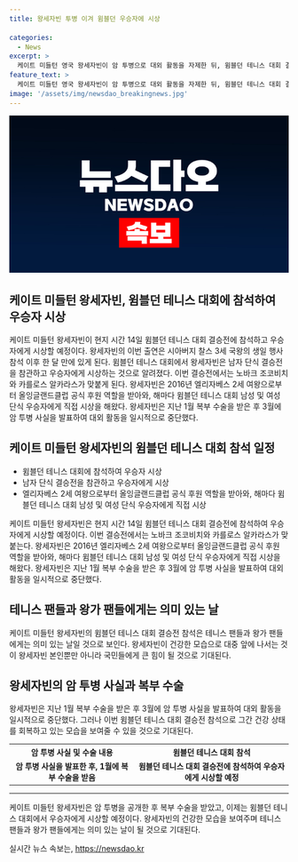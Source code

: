 ```yaml
---
title: 왕세자빈 투병 이겨 윔블던 우승자에 시상

categories:
  - News
excerpt: >
  케이트 미들턴 영국 왕세자빈이 암 투병으로 대외 활동을 자제한 뒤, 윔블던 테니스 대회 결승전에 참석해 우승자를 시상할 예정입니다. 오랜만에 공개된 이번 행사는 왕세자빈의 찰스 3세 국왕 생일 행사 참석 이후로, 그동안 자세히 알려지지 않은 행보에 관심이 쏠릴 전망입니다. 왕세자빈은 2016년부터 윔블던 대회의 공식 후원을 맡아오며, 복부 수술과 암 투병 사실을 공개한 후에도 이 역할을 수행해왔습니다. 함께 참석할 예정이었던 남편인 윌리엄 왕세자는 유로 2024 결승전을 위해 독일 베를린을 방문한다는 보도도 있습니다.
feature_text: >
  케이트 미들턴 영국 왕세자빈이 암 투병으로 대외 활동을 자제한 뒤, 윔블던 테니스 대회 결승전에 참석해 우승자를 시상할 예정입니다. 오랜만에 공개된 이번 행사는 왕세자빈의 찰스 3세 국왕 생일 행사 참석 이후로, 그동안 자세히 알려지지 않은 행보에 관심이 쏠릴 전망입니다. 왕세자빈은 2016년부터 윔블던 대회의 공식 후원을 맡아오며, 복부 수술과 암 투병 사실을 공개한 후에도 이 역할을 수행해왔습니다. 함께 참석할 예정이었던 남편인 윌리엄 왕세자는 유로 2024 결승전을 위해 독일 베를린을 방문한다는 보도도 있습니다.
image: '/assets/img/newsdao_breakingnews.jpg'
---
```


<p><img src="/assets/img/newsdao_breakingnews.jpg" alt="bookingtag 속보" /></p>

<h2>케이트 미들턴 왕세자빈, 윔블던 테니스 대회에 참석하여 우승자 시상</h2>

<p data-ke-size="size16">케이트 미들턴 왕세자빈이 현지 시간 14일 윔블던 테니스 대회 결승전에 참석하고 우승자에게 시상할 예정이다. 왕세자빈의 이번 출연은 시아버지 찰스 3세 국왕의 생일 행사 참석 이후 한 달 만에 있게 된다. 윔블던 테니스 대회에서 왕세자빈은 남자 단식 결승전을 참관하고 우승자에게 시상하는 것으로 알려졌다. 이번 결승전에서는 노바크 조코비치와 카를로스 알카라스가 맞붙게 된다. 왕세자빈은 2016년 엘리자베스 2세 여왕으로부터 올잉글랜드클럽 공식 후원 역할을 받아와, 해마다 윔블던 테니스 대회 남성 및 여성 단식 우승자에게 직접 시상을 해왔다. 왕세자빈은 지난 1월 복부 수술을 받은 후 3월에 암 투병 사실을 발표하여 대외 활동을 일시적으로 중단했다.</p>

<h2 data-ke-size="size26">케이트 미들턴 왕세자빈의 윔블던 테니스 대회 참석 일정</h2>

<ul>
  <li>윔블던 테니스 대회에 참석하여 우승자 시상</li>
  <li>남자 단식 결승전을 참관하고 우승자에게 시상</li>
  <li>엘리자베스 2세 여왕으로부터 올잉글랜드클럽 공식 후원 역할을 받아와, 해마다 윔블던 테니스 대회 남성 및 여성 단식 우승자에게 직접 시상</li>
</ul>

<p data-ke-size="size16">케이트 미들턴 왕세자빈은 현지 시간 14일 윔블던 테니스 대회 결승전에 참석하여 우승자에게 시상할 예정이다. 이번 결승전에서는 노바크 조코비치와 카를로스 알카라스가 맞붙는다. 왕세자빈은 2016년 엘리자베스 2세 여왕으로부터 올잉글랜드클럽 공식 후원 역할을 받아와, 해마다 윔블던 테니스 대회 남성 및 여성 단식 우승자에게 직접 시상을 해왔다. 왕세자빈은 지난 1월 복부 수술을 받은 후 3월에 암 투병 사실을 발표하여 대외 활동을 일시적으로 중단했다.</p>

<h2 data-ke-size="size26">테니스 팬들과 왕가 팬들에게는 의미 있는 날</h2>

<p data-ke-size="size16">케이트 미들턴 왕세자빈의 윔블던 테니스 대회 결승전 참석은 테니스 팬들과 왕가 팬들에게는 의미 있는 날일 것으로 보인다. 왕세자빈이 건강한 모습으로 대중 앞에 나서는 것이 왕세자빈 본인뿐만 아니라 국민들에게 큰 힘이 될 것으로 기대된다.</p>

<h2 data-ke-size="size26">왕세자빈의 암 투병 사실과 복부 수술</h2>

<p data-ke-size="size16">왕세자빈은 지난 1월 복부 수술을 받은 후 3월에 암 투병 사실을 발표하여 대외 활동을 일시적으로 중단했다. 그러나 이번 윔블던 테니스 대회 결승전 참석으로 그간 건강 상태를 회복하고 있는 모습을 보여줄 수 있을 것으로 기대된다.</p>

<table>
  <tr>
    <th>암 투병 사실 및 수술 내용</th>
    <th>윔블던 테니스 대회 참석</th>
  </tr>
  <tr>
    <td style="text-align: center; height: 17px;"><b>암 투병 사실을 발표한 후, 1월에 복부 수술을 받음</b></td>
    <td style="text-align: center; height: 17px;"><b>윔블던 테니스 대회 결승전에 참석하여 우승자에게 시상할 예정</b></td>
  </tr>
</table>

<hr>

<p data-ke-size="size16">케이트 미들턴 왕세자빈은 암 투병을 공개한 후 복부 수술을 받았고, 이제는 윔블던 테니스 대회에서 우승자에게 시상할 예정이다. 왕세자빈의 건강한 모습을 보여주며 테니스 팬들과 왕가 팬들에게는 의미 있는 날이 될 것으로 기대된다.</p>
실시간 뉴스 속보는, <a href="https://newsdao.kr" rel="dofollow">https://newsdao.kr</a>


